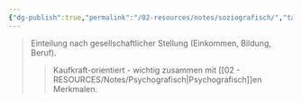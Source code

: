 ```yaml
---
{"dg-publish":true,"permalink":"/02-resources/notes/soziografisch/","tags":["marketing/segmentierung"],"noteIcon":"","updated":"2025-08-28T17:46:01.000+02:00"}
---
```


>Einteilung nach gesellschaftlicher Stellung (Einkommen, Bildung, Beruf).
>>Kaufkraft-orientiert - wichtig zusammen mit [[02 - RESOURCES/Notes/Psychografisch\|Psychografisch]]en Merkmalen.